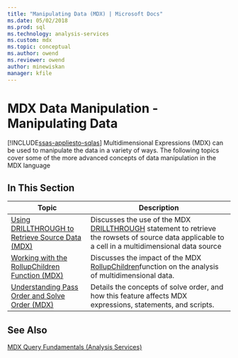 ```yaml
---
title: "Manipulating Data (MDX) | Microsoft Docs"
ms.date: 05/02/2018
ms.prod: sql
ms.technology: analysis-services
ms.custom: mdx
ms.topic: conceptual
ms.author: owend
ms.reviewer: owend
author: minewiskan
manager: kfile
---
```

# MDX Data Manipulation - Manipulating Data
[!INCLUDE[ssas-appliesto-sqlas](../../../includes/ssas-appliesto-sqlas.md)]
  Multidimensional Expressions (MDX) can be used to manipulate the data in a variety of ways. The following topics cover some of the more advanced concepts of data manipulation in the MDX language  
  
## In This Section  
  
|Topic|Description|  
|-----------|-----------------|  
|[Using DRILLTHROUGH to Retrieve Source Data &#40;MDX&#41;](../../../analysis-services/multidimensional-models/mdx/mdx-data-manipulation-retrieve-source-data-using-drillthrough.md)|Discusses the use of the MDX [DRILLTHROUGH](../../../mdx/mdx-data-manipulation-drillthrough.md) statement to retrieve the rowsets of source data applicable to a cell in a multidimensional data source|  
|[Working with the RollupChildren Function &#40;MDX&#41;](../../../analysis-services/multidimensional-models/mdx/mdx-data-manipulation-rollupchildren-function.md)|Discusses the impact of the MDX [RollupChildren](../../../mdx/rollupchildren-mdx.md)function on the analysis of multidimensional data.|  
|[Understanding Pass Order and Solve Order &#40;MDX&#41;](../../../analysis-services/multidimensional-models/mdx/mdx-data-manipulation-understanding-pass-order-and-solve-order.md)|Details the concepts of solve order, and how this feature affects MDX expressions, statements, and scripts.|  
  
## See Also  
 [MDX Query Fundamentals &#40;Analysis Services&#41;](../../../analysis-services/multidimensional-models/mdx/mdx-query-fundamentals-analysis-services.md)  
  
  
